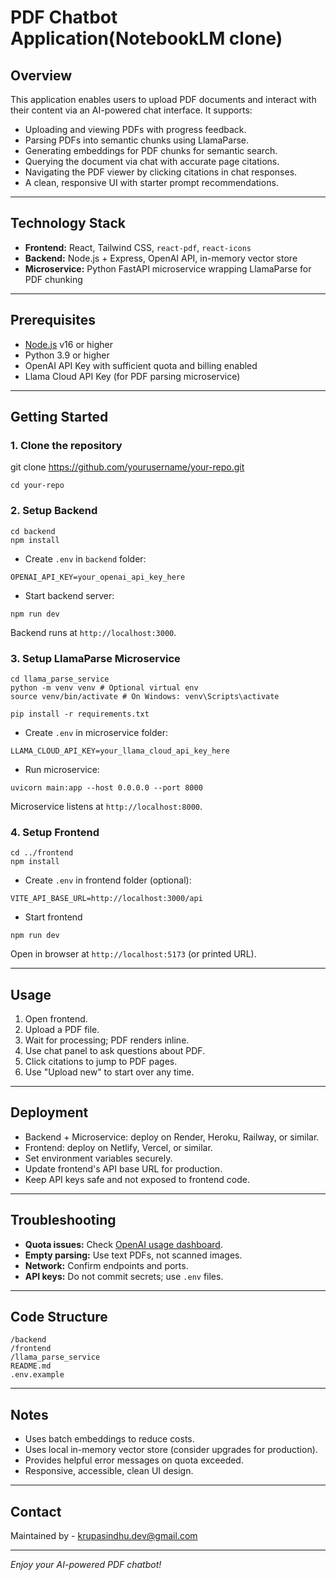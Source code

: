 # PDF Chatbot Application(NotebookLM clone)

## Overview

This application enables users to upload PDF documents and interact with their content via an AI-powered chat interface. It supports:

- Uploading and viewing PDFs with progress feedback.
- Parsing PDFs into semantic chunks using LlamaParse.
- Generating embeddings for PDF chunks for semantic search.
- Querying the document via chat with accurate page citations.
- Navigating the PDF viewer by clicking citations in chat responses.
- A clean, responsive UI with starter prompt recommendations.

---

## Technology Stack

- **Frontend:** React, Tailwind CSS, `react-pdf`, `react-icons`
- **Backend:** Node.js + Express, OpenAI API, in-memory vector store
- **Microservice:** Python FastAPI microservice wrapping LlamaParse for PDF chunking

---

## Prerequisites

- [Node.js](https://nodejs.org/en/) v16 or higher
- Python 3.9 or higher
- OpenAI API Key with sufficient quota and billing enabled
- Llama Cloud API Key (for PDF parsing microservice)

---

## Getting Started

### 1. Clone the repository

git clone https://github.com/yourusername/your-repo.git
```
cd your-repo
```
### 2. Setup Backend
```
cd backend
npm install
```

- Create `.env` in `backend` folder:

```
OPENAI_API_KEY=your_openai_api_key_here
```

- Start backend server:
```
npm run dev
```

Backend runs at `http://localhost:3000`.

### 3. Setup LlamaParse Microservice

```
cd llama_parse_service
python -m venv venv # Optional virtual env
source venv/bin/activate # On Windows: venv\Scripts\activate

pip install -r requirements.txt
```

- Create `.env` in microservice folder:

```
LLAMA_CLOUD_API_KEY=your_llama_cloud_api_key_here
```

- Run microservice:

```
uvicorn main:app --host 0.0.0.0 --port 8000
```

Microservice listens at `http://localhost:8000`.

### 4. Setup Frontend

```
cd ../frontend
npm install
```

- Create `.env` in frontend folder (optional):

```
VITE_API_BASE_URL=http://localhost:3000/api
```

- Start frontend

```
npm run dev
```

Open in browser at `http://localhost:5173` (or printed URL).

---

## Usage

1. Open frontend.
2. Upload a PDF file.
3. Wait for processing; PDF renders inline.
4. Use chat panel to ask questions about PDF.
5. Click citations to jump to PDF pages.
6. Use "Upload new" to start over any time.

---

## Deployment

- Backend + Microservice: deploy on Render, Heroku, Railway, or similar.
- Frontend: deploy on Netlify, Vercel, or similar.
- Set environment variables securely.
- Update frontend's API base URL for production.
- Keep API keys safe and not exposed to frontend code.

---

## Troubleshooting

- **Quota issues:** Check [OpenAI usage dashboard](https://platform.openai.com/account/usage).
- **Empty parsing:** Use text PDFs, not scanned images.
- **Network:** Confirm endpoints and ports.
- **API keys:** Do not commit secrets; use `.env` files.

---

## Code Structure

```
/backend
/frontend
/llama_parse_service
README.md
.env.example
```

---

## Notes

- Uses batch embeddings to reduce costs.
- Uses local in-memory vector store (consider upgrades for production).
- Provides helpful error messages on quota exceeded.
- Responsive, accessible, clean UI design.


---

## Contact

Maintained by - krupasindhu.dev@gmail.com

---

*Enjoy your AI-powered PDF chatbot!*
